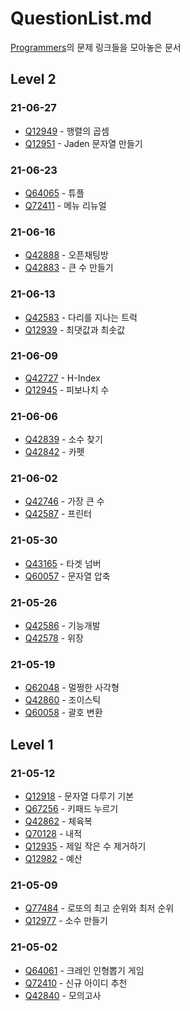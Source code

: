 # QuestionList.md

[Programmers](https://programmers.co.kr/learn/challenges)의 문제 링크들을 모아놓은 문서

## Level 2

### 21-06-27

* [Q12949](https://programmers.co.kr/learn/courses/30/lessons/12949) - 행렬의 곱셈
* [Q12951](https://programmers.co.kr/learn/courses/30/lessons/12951) - Jaden 문자열 만들기

### 21-06-23

* [Q64065](https://programmers.co.kr/learn/courses/30/lessons/64065) - 튜플
* [Q72411](https://programmers.co.kr/learn/courses/30/lessons/72411) - 메뉴 리뉴얼

### 21-06-16

* [Q42888](https://programmers.co.kr/learn/courses/30/lessons/42888) - 오픈채팅방
* [Q42883](https://programmers.co.kr/learn/courses/30/lessons/42883) - 큰 수 만들기

### 21-06-13

* [Q42583](https://programmers.co.kr/learn/courses/30/lessons/42583) - 다리를 지나는 트럭
* [Q12939](https://programmers.co.kr/learn/courses/30/lessons/12939) - 최댓값과 최솟값

### 21-06-09

* [Q42727](https://programmers.co.kr/learn/courses/30/lessons/42727) - H-Index
* [Q12945](https://programmers.co.kr/learn/courses/30/lessons/12945) - 피보나치 수

### 21-06-06

* [Q42839](https://programmers.co.kr/learn/courses/30/lessons/42839) - 소수 찾기
* [Q42842](https://programmers.co.kr/learn/courses/30/lessons/42842) - 카펫

### 21-06-02

* [Q42746](https://programmers.co.kr/learn/courses/30/lessons/42746) - 가장 큰 수
* [Q42587](https://programmers.co.kr/learn/courses/30/lessons/42587) - 프린터

### 21-05-30

* [Q43165](https://programmers.co.kr/learn/courses/30/lessons/43165) - 타겟 넘버
* [Q60057](https://programmers.co.kr/learn/courses/30/lessons/60057) - 문자열 압축

### 21-05-26

* [Q42586](https://programmers.co.kr/learn/courses/30/lessons/42586) - 기능개발
* [Q42578](https://programmers.co.kr/learn/courses/30/lessons/42578) - 위장

### 21-05-19

* [Q62048](https://programmers.co.kr/learn/courses/30/lessons/62048) - 멀쩡한 사각형
* [Q42860](https://programmers.co.kr/learn/courses/30/lessons/42860) - 조이스틱
* [Q60058](https://programmers.co.kr/learn/courses/30/lessons/60058) - 괄호 변환

## Level 1

### 21-05-12

* [Q12918](https://programmers.co.kr/learn/courses/30/lessons/12918) - 문자열 다루기 기본
* [Q67256](https://programmers.co.kr/learn/courses/30/lessons/67256) - 키패드 누르기
* [Q42862](https://programmers.co.kr/learn/courses/30/lessons/42862) - 체육복
* [Q70128](https://programmers.co.kr/learn/courses/30/lessons/70128) - 내적
* [Q12935](https://programmers.co.kr/learn/courses/30/lessons/12935) - 제일 작은 수 제거하기
* [Q12982](https://programmers.co.kr/learn/courses/30/lessons/12982) - 예산

### 21-05-09

* [Q77484](https://programmers.co.kr/learn/courses/30/lessons/77484) - 로또의 최고 순위와 최저 순위
* [Q12977](https://programmers.co.kr/learn/courses/30/lessons/12977) - 소수 만들기

### 21-05-02

* [Q64061](https://programmers.co.kr/learn/courses/30/lessons/64061) - 크레인 인형뽑기 게임
* [Q72410](https://programmers.co.kr/learn/courses/30/lessons/72410) - 신규 아이디 추천
* [Q42840](https://programmers.co.kr/learn/courses/30/lessons/42840) - 모의고사
